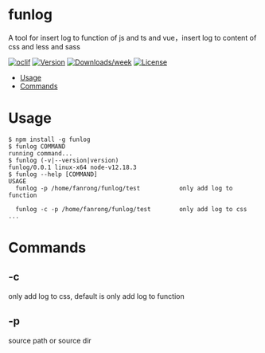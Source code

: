 funlog
======

A tool for insert log to function of js and ts and vue，insert log to content of css and less and sass

[![oclif](https://img.shields.io/badge/cli-oclif-brightgreen.svg)](https://oclif.io)
[![Version](https://img.shields.io/npm/v/funlog.svg)](https://npmjs.org/package/funlog)
[![Downloads/week](https://img.shields.io/npm/dw/funlog.svg)](https://npmjs.org/package/funlog)
[![License](https://img.shields.io/npm/l/funlog.svg)](https://github.com/freddyzeng/funlog/blob/master/package.json)

<!-- toc -->
* [Usage](#usage)
* [Commands](#commands)
<!-- tocstop -->
# Usage
<!-- usage -->
```sh-session
$ npm install -g funlog
$ funlog COMMAND
running command...
$ funlog (-v|--version|version)
funlog/0.0.1 linux-x64 node-v12.18.3
$ funlog --help [COMMAND]
USAGE
  funlog -p /home/fanrong/funlog/test           only add log to function

  funlog -c -p /home/fanrong/funlog/test        only add log to css
...
```
<!-- usagestop -->
# Commands
<!-- commands -->
## -c
  only add log to css, default is only add log to function
## -p 
  source path or source dir
<!-- commandsstop -->
